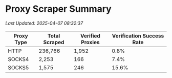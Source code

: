 # Proxy Scraper Summary

_Last Updated: 2025-04-07 08:32:37_

| Proxy Type | Total Scraped | Verified Proxies | Verification Success Rate |
|------------|--------------|------------------|--------------------------|
| HTTP | 236,766 | 1,952 | 0.8% |
| SOCKS4 | 2,253 | 166 | 7.4% |
| SOCKS5 | 1,575 | 246 | 15.6% |
